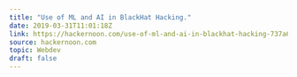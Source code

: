 ```yaml
---
title: "Use of ML and AI in BlackHat Hacking."
date: 2019-03-31T11:01:18Z
link: https://hackernoon.com/use-of-ml-and-ai-in-blackhat-hacking-737a621e4694?source=rss----3a8144eabfe3---4
source: hackernoon.com
topic: Webdev
draft: false
---
```

